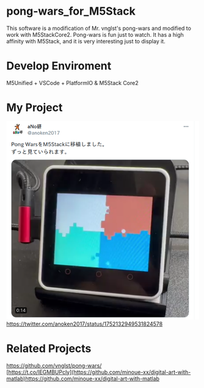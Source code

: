 # pong-wars_for_M5Stack

This software is a modification of Mr. vnglst's pong-wars and modified to work with M5StackCore2.
Pong-wars is fun just to watch. It has a high affinity with M5Stack, and it is very interesting just to display it.<br>


# Develop Enviroment
M5Unified + VSCode + PlatformIO & M5Stack Core2<br>

# My Project
![X_movie](https://github.com/anoken/pong-wars-forM5Stack/blob/main/doc/anoken_x.png)<br>
https://twitter.com/anoken2017/status/1752132949531824578<br>

# Related Projects
https://github.com/vnglst/pong-wars/<br>
[https://t.co/IEGMBUPcly](https://github.com/minoue-xx/digital-art-with-matlab)https://github.com/minoue-xx/digital-art-with-matlab<br>
